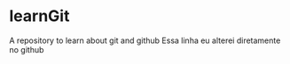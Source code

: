 # learnGit
 A repository to learn about git and github
 Essa linha eu alterei diretamente no github
